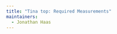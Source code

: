 ```yaml
---
title: "Tina top: Required Measurements"
maintainers:
  - Jonathan Haas
---
```


<DesignMeasurements design='tina' />
